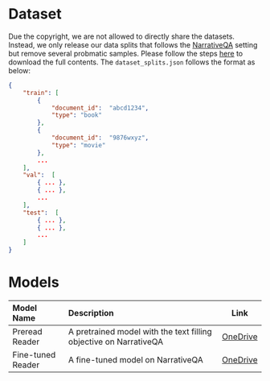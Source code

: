 # Dataset #

Due the copyright, we are not allowed to directly share the datasets. Instead, we only release our data splits that follows the [NarrativeQA](https://github.com/deepmind/narrativeqa) setting but remove several probmatic samples. Please follow the steps [here](https://github.com/deepmind/narrativeqa) to download the full contents. The `dataset_splits.json` follows the format as below:
```json
{
    "train": [
        {
            "document_id":  "abcd1234",
            "type": "book"
        },
        {
            "document_id":  "9876wxyz",
            "type": "movie"
        },
        ...
    ],
    "val":  [
        { ... },
        { ... },
        ...
    ],
    "test":  [
        { ... },
        { ... },
        ...
    ]
}
```




# Models #

| Model Name           | <div style="width:150px">Description</div>         |  Link                |  
| :------------------- | :------------------------------------------------- | :------------------: |  
| Preread Reader       | A pretrained model with the text filling objective on NarrativeQA | [OneDrive](https://1drv.ms/u/s!ArPzysVAJSvtpO87Ls8wHsE_ndATJw?e=HjWQC5) | 
| Fine-tuned Reader    | A fine-tuned model on NarrativeQA                  | [OneDrive](https://1drv.ms/u/s!ArPzysVAJSvtpO9V1fZR6xo028Brjg?e=uDWH1T) | 

